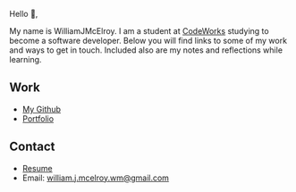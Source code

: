 Hello 👋, 

My name is WilliamJMcElroy. I am a student at [CodeWorks](https://boisecodeworks.com) studying to become a software developer. Below you will find links to some of my work and ways to get in touch. Included also are my notes and reflections while learning. 

## Work

* [My Github](https://github.com/WilliamJMcElroy)
* [Portfolio](https://WilliamJMcElroy.github.io/)

## Contact

* [Resume](https://WilliamJMcElroy.github.io/resume)
* Email: william.j.mcelroy.wm@gmail.com
